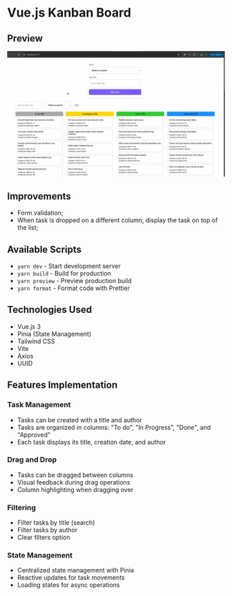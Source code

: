 # Vue.js Kanban Board

## Preview

![Demo](./preview.gif)

## Improvements

- Form validation;
- When task is dropped on a different column, display the task on top of the list;

## Available Scripts

- `yarn dev` - Start development server
- `yarn build` - Build for production
- `yarn preview` - Preview production build
- `yarn format` - Format code with Prettier

## Technologies Used

- Vue.js 3
- Pinia (State Management)
- Tailwind CSS
- Vite
- Axios
- UUID

## Features Implementation

### Task Management

- Tasks can be created with a title and author
- Tasks are organized in columns: "To do", "In Progress", "Done", and "Approved"
- Each task displays its title, creation date, and author

### Drag and Drop

- Tasks can be dragged between columns
- Visual feedback during drag operations
- Column highlighting when dragging over

### Filtering

- Filter tasks by title (search)
- Filter tasks by author
- Clear filters option

### State Management

- Centralized state management with Pinia
- Reactive updates for task movements
- Loading states for async operations
